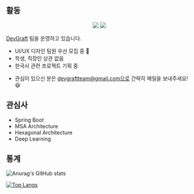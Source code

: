 ## 활동
<p align="center"> 
 <a href="https://pcloud.tistory.com/"><img src="https://img.shields.io/badge/Tstory-Blog-FF5722?style=plastic&logo=bloglovin&logoColor=white"/></a>
 <a href="https://github.com/DevGraft"><img src="https://img.shields.io/badge/DevGraft-0A0A0A?style=plastic&logo=dev.to&logoColor=white"/></a>
<p>

 
[DevGraft](https://github.com/DevGraft/doc) 팀을 운영하고 있습니다.
 
 - UI/UX 디자인 팀원 우선 모집 중 :tada:
 - 학생, 직장인 상관 없음
 - 한국사 관련 프로젝트 기획 중
* 관심이 있으신 분은 devgraftteam@gmail.com으로 간략히 메일을 보내주세요! :satisfied:
 
 
## 관심사
 - Spring Boot
 - MSA Architecture
 - Hexagonal Architecture
 - Deep Learning
 
## 통계
![Anurag's GitHub stats](https://github-readme-stats.vercel.app/api?username=PCloud63514&show_icons=true&theme=aura_dark&include_all_commits=true)
 
[![Top Langs](https://github-readme-stats.vercel.app/api/top-langs/?username=PCloud63514&layout=compact)](https://github.com/anuraghazra/github-readme-stats)
